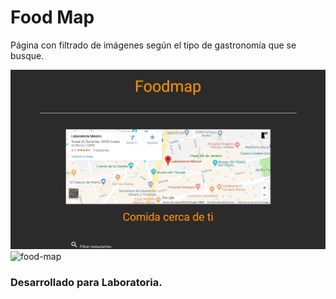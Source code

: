 # **Food Map**
Página con filtrado de imágenes según el tipo de gastronomía que se busque.


![Imagen del sitio](assets/images/food-map.jpg)
![food-map](https://user-images.githubusercontent.com/30488050/38650075-881141a2-3dbf-11e8-987d-0adb1a127fe0.jpg)


### Desarrollado para Laboratoria.
